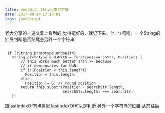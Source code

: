 ```yaml
---
title: endsWith String类型扩展
date: 2017-09-14 17:10:01
tags: javaScript
---
```

老大分享的一遍文章上看到的;觉得挺好的，就记下来，(*^__^*) 嘻嘻。一个String的扩展判断是否结尾是另外一个字符串;
<pre><code>
 if (!String.prototype.endsWith)
   String.prototype.endsWith = function(searchStr, Position) {
       // This works much better than >= because
       // it compensates for NaN:
       if (!(Position < this.length))
         Position = this.length;
       else
         Position |= 0; // round position
       return this.substr(Position - searchStr.length,
                          searchStr.length) === searchStr;
   };
</code></pre>

跟lastIndexOf有点类似 lastIndexOf可以是判断 另外一个字符串的位置 从前往后